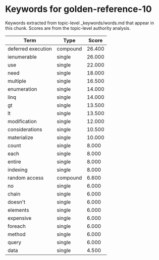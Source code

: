 # Keywords for golden-reference-10

Keywords extracted from topic-level _keywords/words.md that appear in this chunk.
Scores are from the topic-level authority analysis.

| Term | Type | Score |
|------|------|-------|
| deferred execution | compound | 26.400 |
| ienumerable | single | 26.000 |
| use | single | 22.000 |
| need | single | 18.000 |
| multiple | single | 16.500 |
| enumeration | single | 14.000 |
| linq | single | 14.000 |
| gt | single | 13.500 |
| lt | single | 13.500 |
| modification | single | 12.000 |
| considerations | single | 10.500 |
| materialize | single | 10.000 |
| count | single | 8.000 |
| each | single | 8.000 |
| entire | single | 8.000 |
| indexing | single | 8.000 |
| random access | compound | 6.600 |
| no | single | 6.000 |
| chain | single | 6.000 |
| doesn't | single | 6.000 |
| elements | single | 6.000 |
| expensive | single | 6.000 |
| foreach | single | 6.000 |
| method | single | 6.000 |
| query | single | 6.000 |
| data | single | 4.500 |
